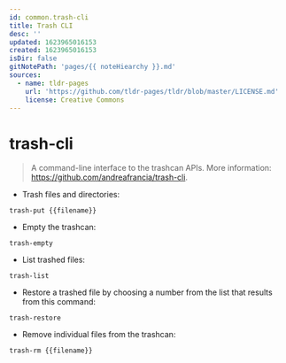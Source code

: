 ```yaml
---
id: common.trash-cli
title: Trash CLI
desc: ''
updated: 1623965016153
created: 1623965016153
isDir: false
gitNotePath: 'pages/{{ noteHiearchy }}.md'
sources:
  - name: tldr-pages
    url: 'https://github.com/tldr-pages/tldr/blob/master/LICENSE.md'
    license: Creative Commons
---
```

# trash-cli

> A command-line interface to the trashcan APIs.
> More information: <https://github.com/andreafrancia/trash-cli>.

- Trash files and directories:

`trash-put {{filename}}`

- Empty the trashcan:

`trash-empty`

- List trashed files:

`trash-list`

- Restore a trashed file by choosing a number from the list that results from this command:

`trash-restore`

- Remove individual files from the trashcan:

`trash-rm {{filename}}`

